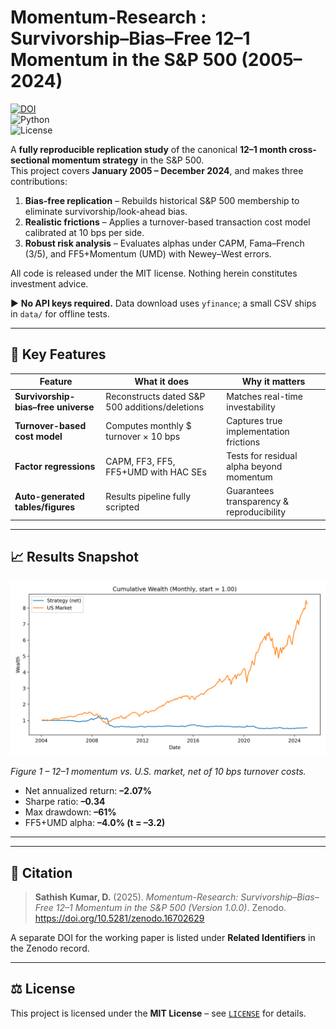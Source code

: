 # Momentum-Research : Survivorship–Bias–Free 12–1 Momentum in the S&P 500 (2005–2024)

[![DOI](https://zenodo.org/badge/1018743111.svg)](https://doi.org/10.5281/zenodo.16702629)  
![Python](https://img.shields.io/badge/python-3.11-blue.svg)  
![License](https://img.shields.io/badge/license-MIT-green.svg)  

A **fully reproducible replication study** of the canonical **12–1 month cross-sectional momentum strategy** in the S&P 500.  
This project covers **January 2005 – December 2024**, and makes three contributions:

1. **Bias-free replication** – Rebuilds historical S&P 500 membership to eliminate survivorship/look-ahead bias.  
2. **Realistic frictions** – Applies a turnover-based transaction cost model calibrated at 10 bps per side.  
3. **Robust risk analysis** – Evaluates alphas under CAPM, Fama–French (3/5), and FF5+Momentum (UMD) with Newey–West errors.  

All code is released under the MIT license. Nothing herein constitutes investment advice.  

▶ **No API keys required.** Data download uses `yfinance`; a small CSV ships in `data/` for offline tests.  

---

## 🔑 Key Features

| Feature | What it does | Why it matters |
|---------|--------------|----------------|
| **Survivorship-bias–free universe** | Reconstructs dated S&P 500 additions/deletions | Matches real-time investability |
| **Turnover-based cost model** | Computes monthly $ turnover × 10 bps | Captures true implementation frictions |
| **Factor regressions** | CAPM, FF3, FF5, FF5+UMD with HAC SEs | Tests for residual alpha beyond momentum |
| **Auto-generated tables/figures** | Results pipeline fully scripted | Guarantees transparency & reproducibility |

---

## 📈 Results Snapshot

<p align="center">
  <img src="figures/equity_curve.png" width="600" alt="Equity curve">
</p>

*Figure 1 – 12–1 momentum vs. U.S. market, net of 10 bps turnover costs.*  

- Net annualized return: **–2.07%**  
- Sharpe ratio: **–0.34**  
- Max drawdown: **–61%**  
- FF5+UMD alpha: **–4.0% (t = –3.2)**  

---

---

## 📖 Citation

> **Sathish Kumar, D.** (2025). _Momentum-Research: Survivorship–Bias–Free 12–1 Momentum in the S&P 500 (Version 1.0.0)_. Zenodo. https://doi.org/10.5281/zenodo.16702629  

A separate DOI for the working paper is listed under **Related Identifiers** in the Zenodo record.  

---

## ⚖️ License

This project is licensed under the **MIT License** – see [`LICENSE`](LICENSE) for details.  

